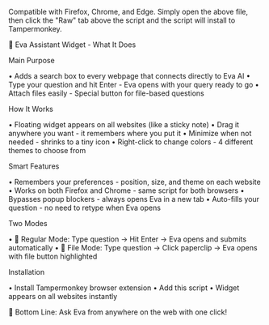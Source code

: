 Compatible with Firefox, Chrome, and Edge. Simply open the above file, then click the "Raw" tab above the script and the script will install to Tampermonkey.



🎯 Eva Assistant Widget - What It Does

Main Purpose

• Adds a search box to every webpage that connects directly to Eva AI
• Type your question and hit Enter - Eva opens with your query ready to go
• Attach files easily - Special button for file-based questions

How It Works

• Floating widget appears on all websites (like a sticky note)
• Drag it anywhere you want - it remembers where you put it
• Minimize when not needed - shrinks to a tiny icon
• Right-click to change colors - 4 different themes to choose from

Smart Features

• Remembers your preferences - position, size, and theme on each website
• Works on both Firefox and Chrome - same script for both browsers
• Bypasses popup blockers - always opens Eva in a new tab
• Auto-fills your question - no need to retype when Eva opens

Two Modes

• 📝 Regular Mode: Type question → Hit Enter → Eva opens and submits automatically
• 📎 File Mode: Type question → Click paperclip → Eva opens with file button highlighted

Installation

• Install Tampermonkey browser extension
• Add this script
• Widget appears on all websites instantly

🎯 Bottom Line: Ask Eva from anywhere on the web with one click!
